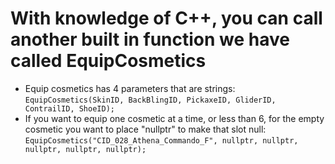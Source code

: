 # With knowledge of C++, you can call another built in function we have called EquipCosmetics
- Equip cosmetics has 4 parameters that are strings:
```EquipCosmetics(SkinID, BackBlingID, PickaxeID, GliderID, ContrailID, ShoeID);```
- If you want to equip one cosmetic at a time, or less than 6, for the empty cosmetic you want to place "nullptr" to make that slot null:
```EquipCosmetics("CID_028_Athena_Commando_F", nullptr, nullptr, nullptr, nullptr, nullptr);```
